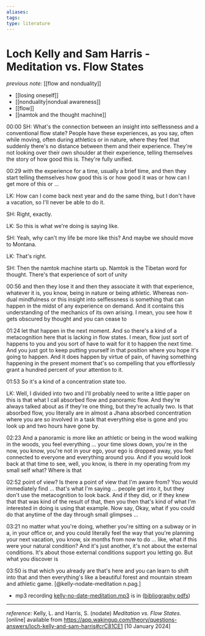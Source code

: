 ```yaml
---
aliases: 
tags: 
type: literature
---
```


# Loch Kelly and Sam Harris - Meditation vs. Flow States

_previous note:_ [[flow and nonduality]]

- [[losing oneself]]
- [[nonduality|nondual awareness]]
- [[flow]]
- [[namtok and the thought machine]]

00:00
SH: What's the connection between an insight into selflessness and a conventional flow state? People have these experiences, as you say, often while moving, often during athletics or in nature, where they feel that suddenly there's no distance between them and their experience. They're not looking over their own shoulder at their experience, telling themselves the story of how good this is. They're fully unified.

00:29
with the experience for a time, usually a brief time, and then they start telling themselves how good this is or how good it was or how can I get more of this or ... 

LK: How can I come back next year and do the same thing, but I don't have a vacation, so I'll never be able to do it. 

SH: Right, exactly. 	

LK: So this is what we're doing is saying like. 

SH: Yeah, why can't my life be more like this? And maybe we should move to Montana. 

LK: That's right. 

SH: Then the namtok machine starts up. Namtok is the Tibetan word for thought. There's that experience of sort of unity 

00:56
and then they lose it and then they associate it with that experience, whatever it is, you know, being in nature or being athletic. Whereas non-dual mindfulness or this insight into selflessness is something that can happen in the midst of any experience on demand. And it contains this understanding of the mechanics of its own arising. I mean, you see how it gets obscured by thought and you can cease to

01:24
let that happen in the next moment. And so there's a kind of a metacognition here that is lacking in flow states. I mean, flow just sort of happens to you and you sort of have to wait for it to happen the next time. And you just got to keep putting yourself in that position where you hope it's going to happen. And it does happen by virtue of pain, of having something happening in the present moment that's so compelling that you effortlessly grant a hundred percent of your attention to it.

01:53
So it's a kind of a concentration state too. 

LK: Well, I divided into two and I'll probably need to write a little paper on this is that what I call absorbed flow and panoramic flow. And they're always talked about as if they're one thing, but they're actually two. Is that absorbed flow, you literally are in almost a Jhana absorbed concentration where you are so involved in a task that everything else is gone and you look up and two hours have gone by.

02:23
And a panoramic is more like an athletic or being in the wood walking in the woods, you feel everything ... your time slows down, you're in the now, you know, you're not in your ego, your ego is dropped away, you feel connected to everyone and everything around you. And if you would look back at that time to see, well, you know, is there in my operating from my small self what? Where is that

02:52
point of view? Is there a point of view that I'm aware from? You would immediately find ... that's what I'm saying ... people get into it, but they don't use the metacognition to look back. And if they did, or if they knew that that was kind of the result of that, then you then that's kind of what I'm interested in doing is using that example. Now say, Okay, what if you could do that anytime of the day through small glimpses ...

03:21
no matter what you're doing, whether you're sitting on a subway or in a, in your office or, and you could literally feel the way that you're planning your next vacation, you know, six months from now to do ... like, what if this were your natural condition? And it's just another, it's not about the external conditions. It's about those external conditions support you letting go. But what you discover is

03:50
is that which you already are that's here and you can learn to shift into that and then everything's like a beautiful forest and mountain stream and athletic game. [@kelly-nodate-meditation n.pag.]

- mp3 recording [kelly-no-date-meditation.mp3](hook://file/bC23Idn1Y?p=RHJvcGJveC9BY3Rpb24=&n=kelly%2Dno%2Ddate%2Dmeditation%2Emp3) is in ([bibliography pdfs](hook://file/bC20HkAcR?p=c2tpcHRpbWUvRHJvcGJveA==&n=bibliography%20pdfs))

---
_reference:_ Kelly, L. and Harris, S. (nodate) _Meditation vs. Flow States_. [online] available from <https://app.wakingup.com/theory/questions-answers/loch-kelly-and-sam-harris#crC81CE1> [10 January 2024]